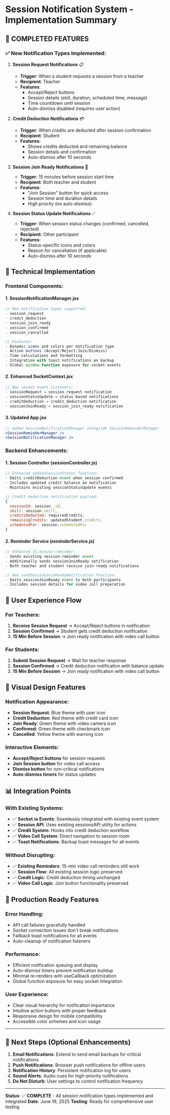 # Session Notification System - Implementation Summary

## 🎯 **COMPLETED FEATURES**

### ✅ **New Notification Types Implemented:**

1. **Session Request Notifications** 📋
   - **Trigger**: When a student requests a session from a teacher
   - **Recipient**: Teacher
   - **Features**: 
     - Accept/Reject buttons
     - Session details (skill, duration, scheduled time, message)
     - Time countdown until session
     - Auto-dismiss disabled (requires user action)

2. **Credit Deduction Notifications** 💳
   - **Trigger**: When credits are deducted after session confirmation
   - **Recipient**: Student
   - **Features**:
     - Shows credits deducted and remaining balance
     - Session details and confirmation
     - Auto-dismiss after 10 seconds

3. **Session Join Ready Notifications** 🎥
   - **Trigger**: 15 minutes before session start time
   - **Recipient**: Both teacher and student
   - **Features**:
     - "Join Session" button for quick access
     - Session time and duration details
     - High priority (no auto-dismiss)

4. **Session Status Update Notifications** ✅
   - **Trigger**: When session status changes (confirmed, cancelled, rejected)
   - **Recipient**: Other participant
   - **Features**:
     - Status-specific icons and colors
     - Reason for cancellation (if applicable)
     - Auto-dismiss after 10 seconds

## 🔧 **Technical Implementation**

### **Frontend Components:**

#### 1. **SessionNotificationManager.jsx**
```jsx
// New notification types supported:
- session_request
- credit_deduction  
- session_join_ready
- session_confirmed
- session_cancelled

// Features:
- Dynamic icons and colors per notification type
- Action buttons (Accept/Reject/Join/Dismiss)
- Time calculations and formatting
- Integration with toast notifications as backup
- Global window function exposure for socket events
```

#### 2. **Enhanced SocketContext.jsx**
```jsx
// New socket event listeners:
- sessionRequest → session_request notification
- sessionStatusUpdate → status-based notifications  
- creditDeduction → credit_deduction notification
- sessionJoinReady → session_join_ready notification
```

#### 3. **Updated App.jsx**
```jsx
// Added SessionNotificationManager alongside SessionReminderManager
<SessionReminderManager />
<SessionNotificationManager />
```

### **Backend Enhancements:**

#### 1. **Session Controller (sessionController.js)**
```javascript
// Enhanced updateSessionStatus function:
- Emits creditDeduction event when session confirmed
- Includes updated credit balance in notification
- Maintains existing sessionStatusUpdate events

// Credit deduction notification payload:
{
  sessionId: session._id,
  skill: session.skill,
  creditsDeducted: requiredCredits,
  remainingCredits: updatedStudent.credits,
  scheduledFor: session.scheduledFor
}
```

#### 2. **Reminder Service (reminderService.js)**
```javascript
// Enhanced 15-minute reminder:
- Sends existing session:reminder event
- Additionally sends sessionJoinReady notification
- Both teacher and student receive join-ready notifications

// New sendSessionJoinReadyNotification function:
- Emits sessionJoinReady event to both participants
- Includes session details for video call preparation
```

## 📱 **User Experience Flow**

### **For Teachers:**
1. **Receive Session Request** → Accept/Reject buttons in notification
2. **Session Confirmed** → Student gets credit deduction notification
3. **15 Min Before Session** → Join ready notification with video call button

### **For Students:**
1. **Submit Session Request** → Wait for teacher response
2. **Session Confirmed** → Credit deduction notification with balance update
3. **15 Min Before Session** → Join ready notification with video call button

## 🎨 **Visual Design Features**

### **Notification Appearance:**
- **Session Request**: Blue theme with user icon
- **Credit Deduction**: Red theme with credit card icon  
- **Join Ready**: Green theme with video camera icon
- **Confirmed**: Green theme with checkmark icon
- **Cancelled**: Yellow theme with warning icon

### **Interactive Elements:**
- **Accept/Reject buttons** for session requests
- **Join Session button** for video call access
- **Dismiss button** for non-critical notifications
- **Auto-dismiss timers** for status updates

## 📊 **Integration Points**

### **With Existing Systems:**
- ✅ **Socket.io Events**: Seamlessly integrated with existing event system
- ✅ **Session API**: Uses existing sessionsAPI utility for actions
- ✅ **Credit System**: Hooks into credit deduction workflow
- ✅ **Video Call System**: Direct navigation to session room
- ✅ **Toast Notifications**: Backup toast messages for all events

### **Without Disrupting:**
- ✅ **Existing Reminders**: 15-min video call reminders still work
- ✅ **Session Flow**: All existing session logic preserved
- ✅ **Credit Logic**: Credit deduction timing unchanged
- ✅ **Video Call Logic**: Join button functionality preserved

## 🚀 **Production Ready Features**

### **Error Handling:**
- API call failures gracefully handled
- Socket connection issues don't break notifications
- Fallback toast notifications for all events
- Auto-cleanup of notification listeners

### **Performance:**
- Efficient notification queuing and display
- Auto-dismiss timers prevent notification buildup
- Minimal re-renders with useCallback optimization
- Global function exposure for easy socket integration

### **User Experience:**
- Clear visual hierarchy for notification importance
- Intuitive action buttons with proper feedback
- Responsive design for mobile compatibility
- Accessible color schemes and icon usage

---

## 🎯 **Next Steps (Optional Enhancements)**

1. **Email Notifications**: Extend to send email backups for critical notifications
2. **Push Notifications**: Browser push notifications for offline users
3. **Notification History**: Persistent notification log for users
4. **Sound Alerts**: Audio cues for high-priority notifications
5. **Do Not Disturb**: User settings to control notification frequency

---

**Status**: ✅ **COMPLETE** - All session notification types implemented and integrated
**Date**: June 19, 2025
**Testing**: Ready for comprehensive user testing
